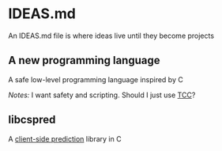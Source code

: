 # IDEAS.md
An IDEAS.md file is where ideas live until they become projects

## A new programming language
A safe low-level programming language inspired by C

*Notes:* I want safety and scripting. Should I just use [TCC][1]?

## libcspred
A [client-side prediction][2] library in C

[1]: https://bellard.org/tcc/
[2]: https://en.wikipedia.org/wiki/Client-side_prediction
